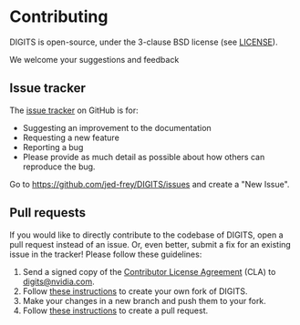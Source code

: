 # Contributing

DIGITS is open-source, under the 3-clause BSD license (see [LICENSE](LICENSE)).

We welcome your suggestions and feedback

## Issue tracker

The [issue tracker](https://github.com/NVIDIA/DIGITS/issues) on GitHub is for:

* Suggesting an improvement to the documentation
* Requesting a new feature
* Reporting a bug
* Please provide as much detail as possible about how others can reproduce the bug.

Go to https://github.com/jed-frey/DIGITS/issues and create a "New Issue".

## Pull requests

If you would like to directly contribute to the codebase of DIGITS, open a pull request instead of an issue.
Or, even better, submit a fix for an existing issue in the tracker! Please follow these guidelines:

1. Send a signed copy of the [Contributor License Agreement](../CLA) (CLA) to digits@nvidia.com.
2. Follow [these instructions](https://help.github.com/articles/fork-a-repo) to create your own fork of DIGITS.
3. Make your changes in a new branch and push them to your fork.
3. Follow [these instructions](https://help.github.com/articles/using-pull-requests) to create a pull request.
